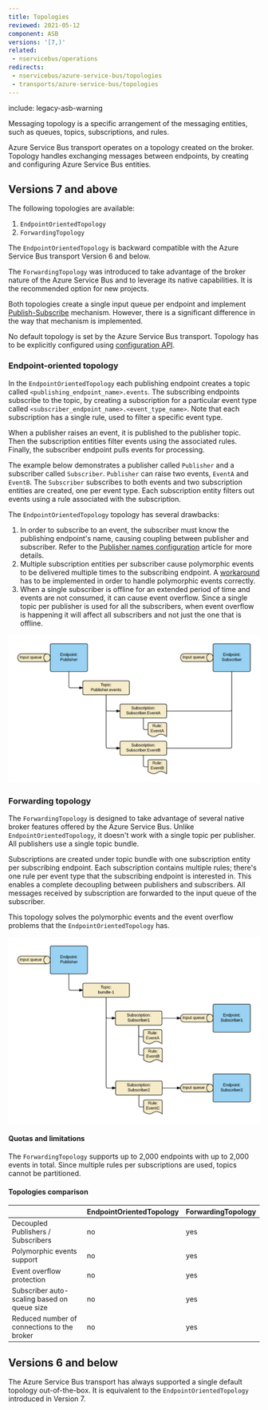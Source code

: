 ```yaml
---
title: Topologies
reviewed: 2021-05-12
component: ASB
versions: '[7,)'
related:
 - nservicebus/operations
redirects:
 - nservicebus/azure-service-bus/topologies
 - transports/azure-service-bus/topologies
---
```


include: legacy-asb-warning

Messaging topology is a specific arrangement of the messaging entities, such as queues, topics, subscriptions, and rules.

Azure Service Bus transport operates on a topology created on the broker. Topology handles exchanging messages between endpoints, by creating and configuring Azure Service Bus entities.


## Versions 7 and above

The following topologies are available:

 1. `EndpointOrientedTopology`
 1. `ForwardingTopology`

The `EndpointOrientedTopology` is backward compatible with the Azure Service Bus transport Version 6 and below.

The `ForwardingTopology` was introduced to take advantage of the broker nature of the Azure Service Bus and to leverage its native capabilities. It is the recommended option for new projects.

Both topologies create a single input queue per endpoint and implement [Publish-Subscribe](/nservicebus/messaging/publish-subscribe/) mechanism. However, there is a significant difference in the way that mechanism is implemented.

No default topology is set by the Azure Service Bus transport. Topology has to be explicitly configured using [configuration API](/transports/azure-service-bus/legacy/configuration/full.md).


### Endpoint-oriented topology

In the `EndpointOrientedTopology` each publishing endpoint creates a topic called `<publishing_endpoint_name>.events`. The subscribing endpoints subscribe to the topic, by creating a subscription for a particular event type called `<subscriber_endpoint_name>.<event_type_name>`. Note that each subscription has a single rule, used to filter a specific event type.

When a publisher raises an event, it is published to the publisher topic. Then the subscription entities filter events using the associated rules. Finally, the subscriber endpoint pulls events for processing.

The example below demonstrates a publisher called `Publisher` and a subscriber called `Subscriber`. `Publisher` can raise two events, `EventA` and `EventB`. The `Subscriber` subscribes to both events and two subscription entities are created, one per event type. Each subscription entity filters out events using a rule associated with the subscription.

The `EndpointOrientedTopology` topology has several drawbacks:

 1. In order to subscribe to an event, the subscriber must know the publishing endpoint's name, causing coupling between publisher and subscriber. Refer to the [Publisher names configuration](/transports/azure-service-bus/legacy/publisher-names-configuration.md) article for more details.
 1. Multiple subscription entities per subscriber cause polymorphic events to be delivered multiple times to the subscribing endpoint. A [workaround](/samples/azure/polymorphic-events-asb/) has to be implemented in order to handle polymorphic events correctly.
 1. When a single subscriber is offline for an extended period of time and events are not consumed, it can cause event overflow. Since a single topic per publisher is used for all the subscribers, when event overflow is happening it will affect all subscribers and not just the one that is offline.

![EndpointOrientedTopology](endpoint-oriented-topology.png "width=500")


### Forwarding topology

The `ForwardingTopology` is designed to take advantage of several native broker features offered by the Azure Service Bus. Unlike `EndpointOrientedTopology`, it doesn't work with a single topic per publisher. All publishers use a single topic bundle.

Subscriptions are created under topic bundle with one subscription entity per subscribing endpoint. Each subscription contains multiple rules; there's one rule per event type that the subscribing endpoint is interested in. This enables a complete decoupling between publishers and subscribers. All messages received by subscription are forwarded to the input queue of the subscriber.

This topology solves the polymorphic events and the event overflow problems that the `EndpointOrientedTopology` has.

![ForwardingTopology](forwarding-topology.png "width=500")


#### Quotas and limitations

The `ForwardingTopology` supports up to 2,000 endpoints with up to 2,000 events in total. Since multiple rules per subscriptions are used, topics cannot be partitioned.


#### Topologies comparison

|                                             | EndpointOrientedTopology  | ForwardingTopology |
|---------------------------------------------|---------------------------|--------------------|
| Decoupled Publishers / Subscribers          | no                        | yes                |
| Polymorphic events support                  | no                        | yes                |
| Event overflow protection                   | no                        | yes                |
| Subscriber auto-scaling based on queue size | no                        | yes                |
| Reduced number of connections to the broker | no                        | yes                |


## Versions 6 and below

The Azure Service Bus transport has always supported a single default topology out-of-the-box. It is equivalent to the `EndpointOrientedTopology` introduced in Version 7.
